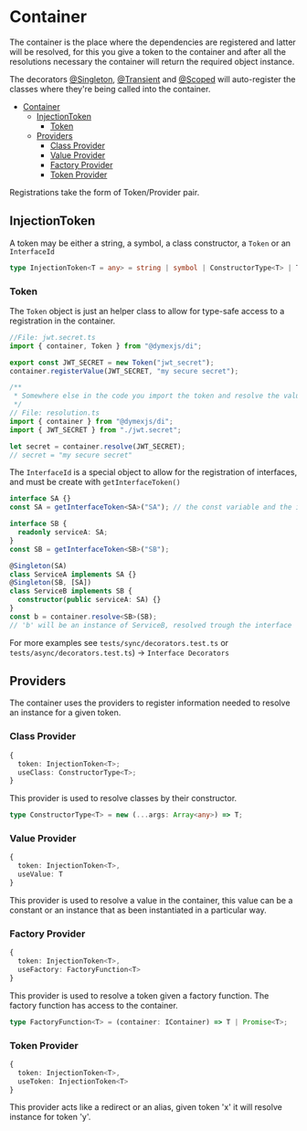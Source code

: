 # Container

The container is the place where the dependencies are registered and latter will be resolved, for this you give a token to the container and after all the resolutions necessary the container will return the required object instance.

The decorators [@Singleton](02-decorators.md#singleton), [@Transient](02-decorators.md##transient) and [@Scoped](02-decorators.md##scoped) will auto-register the classes where they're being called into the container.

<!-- TOC depthFrom:1 depthTo:3 -->

- [Container](#container)
  - [InjectionToken](#injectiontoken)
    - [Token](#token)
  - [Providers](#providers)
    - [Class Provider](#class-provider)
    - [Value Provider](#value-provider)
    - [Factory Provider](#factory-provider)
    - [Token Provider](#token-provider)

<!-- /TOC -->

Registrations take the form of Token/Provider pair.

## InjectionToken

A token may be either a string, a symbol, a class constructor, a `Token` or an `InterfaceId`

```typescript
type InjectionToken<T = any> = string | symbol | ConstructorType<T> | Token | InterfaceId<T>;
```

### Token

The `Token` object is just an helper class to allow for type-safe access to a registration in the container.

```typescript
//File: jwt.secret.ts
import { container, Token } from "@dymexjs/di";

export const JWT_SECRET = new Token("jwt_secret");
container.registerValue(JWT_SECRET, "my secure secret");

/**
 * Somewhere else in the code you import the token and resolve the value from the container
 */
// File: resolution.ts
import { container } from "@dymexjs/di";
import { JWT_SECRET } from "./jwt.secret";

let secret = container.resolve(JWT_SECRET);
// secret = "my secure secret"
```

The `InterfaceId` is a special object to allow for the registration of interfaces, and must be create with `getInterfaceToken()`

```typescript
interface SA {}
const SA = getInterfaceToken<SA>("SA"); // the const variable and the interface should have the same name

interface SB {
  readonly serviceA: SA;
}
const SB = getInterfaceToken<SB>("SB");

@Singleton(SA)
class ServiceA implements SA {}
@Singleton(SB, [SA])
class ServiceB implements SB {
  constructor(public serviceA: SA) {}
}
const b = container.resolve<SB>(SB);
// 'b' will be an instance of ServiceB, resolved trough the interface
```

For more examples see `tests/sync/decorators.test.ts` or `tests/async/decorators.test.ts`) -> `Interface Decorators`

## Providers

The container uses the providers to register information needed to resolve an instance for a given token.

### Class Provider

```typescript
{
  token: InjectionToken<T>;
  useClass: ConstructorType<T>;
}
```

This provider is used to resolve classes by their constructor.

```typescript
type ConstructorType<T> = new (...args: Array<any>) => T;
```

### Value Provider

```typescript
{
  token: InjectionToken<T>,
  useValue: T
}
```

This provider is used to resolve a value in the container, this value can be a constant or an instance that as been instantiated in a particular way.

### Factory Provider

```typescript
{
  token: InjectionToken<T>,
  useFactory: FactoryFunction<T>
}
```

This provider is used to resolve a token given a factory function. The factory function has access to the container.

```typescript
type FactoryFunction<T> = (container: IContainer) => T | Promise<T>;
```

### Token Provider

```typescript
{
  token: InjectionToken<T>,
  useToken: InjectionToken<T>
}
```

This provider acts like a redirect or an alias, given token 'x' it will resolve instance for token 'y'.
